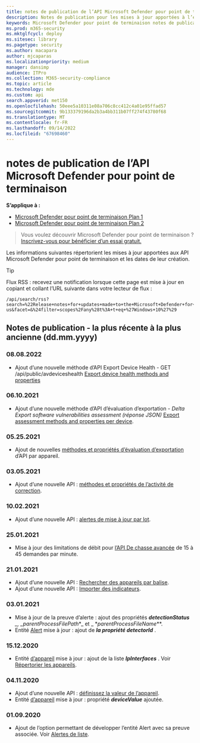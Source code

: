 ```yaml
---
title: notes de publication de l’API Microsoft Defender pour point de terminaison
description: Notes de publication pour les mises à jour apportées à l’ensemble Microsoft Defender pour point de terminaison d’API.
keywords: Microsoft Defender pour point de terminaison notes de publication de l’API, mde, API, API Microsoft Defender pour point de terminaison, mises à jour, notes, publication
ms.prod: m365-security
ms.mktglfcycl: deploy
ms.sitesec: library
ms.pagetype: security
ms.author: macapara
author: mjcaparas
ms.localizationpriority: medium
manager: dansimp
audience: ITPro
ms.collection: M365-security-compliance
ms.topic: article
ms.technology: mde
ms.custom: api
search.appverid: met150
ms.openlocfilehash: 50eee5a10311e08a706c8cc412c4a01e95ffad57
ms.sourcegitcommit: 9b133379196da2b3a4bb311b07ff274f43780f68
ms.translationtype: MT
ms.contentlocale: fr-FR
ms.lasthandoff: 09/14/2022
ms.locfileid: "67698460"
---
```

# <a name="microsoft-defender-for-endpoint-api-release-notes"></a>notes de publication de l’API Microsoft Defender pour point de terminaison

**S’applique à :** 
- [Microsoft Defender pour point de terminaison Plan 1](https://go.microsoft.com/fwlink/?linkid=2154037)
- [Microsoft Defender pour point de terminaison Plan 2](https://go.microsoft.com/fwlink/?linkid=2154037)

>Vous voulez découvrir Microsoft Defender pour point de terminaison ? [Inscrivez-vous pour bénéficier d’un essai gratuit.](https://signup.microsoft.com/create-account/signup?products=7f379fee-c4f9-4278-b0a1-e4c8c2fcdf7e&ru=https://aka.ms/MDEp2OpenTrial?ocid=docs-wdatp-exposedapis-abovefoldlink)

Les informations suivantes répertorient les mises à jour apportées aux API Microsoft Defender pour point de terminaison et les dates de leur création.

> [!TIP]
> Flux RSS : recevez une notification lorsque cette page est mise à jour en copiant et collant l’URL suivante dans votre lecteur de flux :
>
> ```http
> /api/search/rss?search=%22Release+notes+for+updates+made+to+the+Microsoft+Defender+for+Endpoint+set+of+APIs%22&locale=en-us&facet=&%24filter=scopes%2Fany%28t%3A+t+eq+%27Windows+10%27%29
> ```

## <a name="release-notes---newest-to-oldest-ddmmyyyy"></a>Notes de publication - la plus récente à la plus ancienne (dd.mm.yyyy)

### <a name="08082022"></a>08.08.2022

- Ajout d’une nouvelle méthode d’API Export Device Health - GET /api/public/avdeviceshealth [Export device health methods and properties](device-health-api-methods-properties.md)

### <a name="06102021"></a>06.10.2021

- Ajout d’une nouvelle méthode d’API d’évaluation d’exportation - _Delta Export software vulnerabilities assessment (réponse JSON)_ [Export assessment methods and properties per device](get-assessment-methods-properties.md).

### <a name="05252021"></a>05.25.2021

- Ajout de nouvelles [méthodes et propriétés d’évaluation d’exportation](get-assessment-methods-properties.md) d’API par appareil.

### <a name="03052021"></a>03.05.2021

- Ajout d’une nouvelle API : [méthodes et propriétés de l’activité de correction](get-remediation-methods-properties.md).

### <a name="10022021"></a>10.02.2021

- Ajout d’une nouvelle API : [alertes de mise à jour par lot](batch-update-alerts.md).

### <a name="25012021"></a>25.01.2021

- Mise à jour des limitations de débit pour [l’API De chasse avancée](run-advanced-query-api.md) de 15 à 45 demandes par minute.

### <a name="21012021"></a>21.01.2021

- Ajout d’une nouvelle API : [Rechercher des appareils par balise](machine-tags.md).
- Ajout d’une nouvelle API : [Importer des indicateurs](import-ti-indicators.md).

### <a name="03012021"></a>03.01.2021

- Mise à jour de la preuve d’alerte : ajout des propriétés ***detectionStatus** _, _*_parentProcessFilePath_*_ et _ *_parentProcessFileName_**.
- Entité [Alert](alerts.md) mise à jour : ajout de ***la propriété detectorId*** .

### <a name="15122020"></a>15.12.2020

- Entité [d’appareil](machine.md) mise à jour : ajout de la liste ***IpInterfaces*** . Voir [Répertorier les appareils](get-machines.md).

### <a name="04112020"></a>04.11.2020

- Ajout d’une nouvelle API : [définissez la valeur de l’appareil](set-device-value.md).
- Entité [d’appareil](machine.md) mise à jour : propriété ***deviceValue*** ajoutée.

### <a name="01092020"></a>01.09.2020

- Ajout de l’option permettant de développer l’entité Alert avec sa preuve associée. Voir [Alertes de liste](get-alerts.md).
